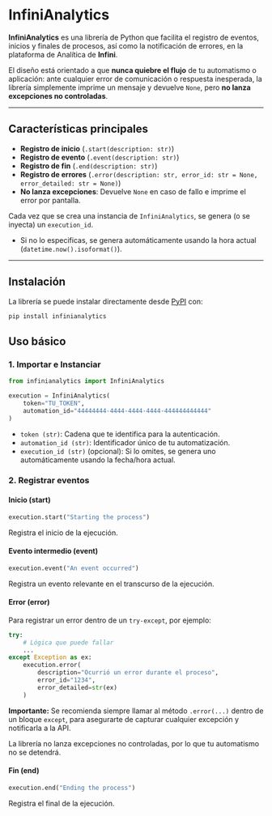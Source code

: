 # InfiniAnalytics

**InfiniAnalytics** es una librería de Python que facilita el registro de eventos, inicios y finales de procesos, así como la notificación de errores, en la plataforma de Analítica de **Infini**.  

El diseño está orientado a que **nunca quiebre el flujo** de tu automatismo o aplicación: ante cualquier error de comunicación o respuesta inesperada, la librería simplemente imprime un mensaje y devuelve `None`, pero **no lanza excepciones no controladas**.

---

## Características principales

- **Registro de inicio** (`.start(description: str)`)  
- **Registro de evento** (`.event(description: str)`)  
- **Registro de fin** (`.end(description: str)`)  
- **Registro de errores** (`.error(description: str, error_id: str = None, error_detailed: str = None)`)  
- **No lanza excepciones**: Devuelve `None` en caso de fallo e imprime el error por pantalla.  

Cada vez que se crea una instancia de `InfiniAnalytics`, se genera (o se inyecta) un `execution_id`.  
- Si no lo especificas, se genera automáticamente usando la hora actual (`datetime.now().isoformat()`).

---

## Instalación

La librería se puede instalar directamente desde [PyPI](https://pypi.org/) con:

```bash
pip install infinianalytics
```


## Uso básico

### 1. Importar e Instanciar

```python
from infinianalytics import InfiniAnalytics

execution = InfiniAnalytics(
    token="TU_TOKEN",
    automation_id="44444444-4444-4444-4444-444444444444"
)
```

- `token (str)`: Cadena que te identifica para la autenticación.
- `automation_id (str)`: Identificador único de tu automatización.
- `execution_id (str)` (opcional): Si lo omites, se genera uno automáticamente usando la fecha/hora actual.

### 2. Registrar eventos

#### Inicio (start)

```python
execution.start("Starting the process")
```

Registra el inicio de la ejecución.

#### Evento intermedio (event)

```python
execution.event("An event occurred")
```

Registra un evento relevante en el transcurso de la ejecución.

#### Error (error)

Para registrar un error dentro de un `try-except`, por ejemplo:

```python
try:
    # Lógica que puede fallar
    ...
except Exception as ex:
    execution.error(
        description="Ocurrió un error durante el proceso",
        error_id="1234",
        error_detailed=str(ex)
    )
```

**Importante:** Se recomienda siempre llamar al método `.error(...)` dentro de un bloque `except`, para asegurarte de capturar cualquier excepción y notificarla a la API.

La librería no lanza excepciones no controladas, por lo que tu automatismo no se detendrá.

#### Fin (end)

```python
execution.end("Ending the process")
```

Registra el final de la ejecución.


